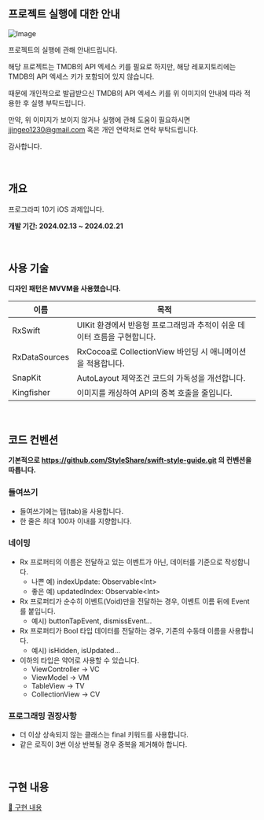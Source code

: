 ## 프로젝트 실행에 대한 안내
![Image](https://github.com/user-attachments/assets/2c9d2942-980f-4d63-bd6c-7cdf4a5a061e)

프로젝트의 실행에 관해 안내드립니다. 

해당 프로젝트는 TMDB의 API 엑세스 키를 필요로 하지만, 해당 레포지토리에는 TMDB의 API 엑세스 키가 포함되어 있지 않습니다.

때문에 개인적으로 발급받으신 TMDB의 API 엑세스 키를 위 이미지의 안내에 따라 적용한 후 실행 부탁드립니다.

만약, 위 이미지가 보이지 않거나 실행에 관해 도움이 필요하시면 jjingeo1230@gmail.com 혹은 개인 연락처로 연락 부탁드립니다.

감사합니다.

<br/>

## 개요
프로그라피 10기 iOS 과제입니다.

**개발 기간: 2024.02.13 ~ 2024.02.21**

<br/>

## 사용 기술
**디자인 패턴은 MVVM을 사용했습니다.**

| 이름 | 목적 |
| --- | --- |
| RxSwift | UIKit 환경에서 반응형 프로그래밍과 추적이 쉬운 데이터 흐름을 구현합니다. |
| RxDataSources | RxCocoa로 CollectionView 바인딩 시 애니메이션을 적용합니다. |
| SnapKit | AutoLayout 제약조건 코드의 가독성을 개선합니다. |
| Kingfisher | 이미지를 캐싱하여 API의 중복 호출을 줄입니다. |

<br/>

## 코드 컨벤션
**기본적으로 https://github.com/StyleShare/swift-style-guide.git 의 컨벤션을 따릅니다.**

### 들여쓰기
- 들여쓰기에는 탭(tab)을 사용합니다.
- 한 줄은 최대 100자 이내를 지향합니다.

### 네이밍
- Rx 프로퍼티의 이름은 전달하고 있는 이벤트가 아닌, 데이터를 기준으로 작성합니다.
    - 나쁜 예) indexUpdate: Observable&lt;Int&gt;
    - 좋은 예) updatedIndex: Observable&lt;Int&gt;
- Rx 프로퍼티가 순수히 이벤트(Void)만을 전달하는 경우, 이벤트 이름 뒤에 Event를 붙입니다.
    - 예시) buttonTapEvent, dismissEvent…
- Rx 프로퍼티가 Bool 타입 데이터를 전달하는 경우, 기존의 수동태 이름을 사용합니다.
    - 예시) isHidden, isUpdated…
- 이하의 타입은 약어로 사용할 수 있습니다.
    - ViewController → VC
    - ViewModel → VM
    - TableView → TV
    - CollectionView → CV

### 프로그래밍 권장사항
- 더 이상 상속되지 않는 클래스는 final 키워드를 사용합니다.
- 같은 로직이 3번 이상 반복될 경우 중복을 제거해야 합니다.

<br/>

## 구현 내용
[🔗 구현 내용](https://axiomatic-mambo-9a8.notion.site/1a1b946392fe80ceb073c0b585854636?pvs=4)

<br/>
